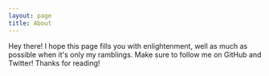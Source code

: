 ```yaml
---
layout: page
title: About
---
```


<p class="message">
  Hey there! I hope this page fills you with enlightenment, well as much as possible when it's only my ramblings. Make sure to follow me on GitHub and Twitter! 
  Thanks for reading!
</p>